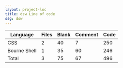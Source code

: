 ```yaml
---
layout: project-loc
title: dsw Line of code
ssg: dsw
---
```

<div class="table-responsive">
<table class="table">
<thead><tr>
<th>Language</th>
<th>Files</th>
<th>Blank</th>
<th>Comment</th>
<th>Code</th>
</tr></thead><tbody>
<tr><td>CSS</td><td> 2</td><td> 40</td><td> 7</td><td> 250</td></tr>
<tr><td>Bourne Shell</td><td> 1</td><td> 35</td><td> 60</td><td> 246</td></tr>
<tr><td>Total</td><td>3</td><td>75</td><td>67</td><td>496</td></tr>
</tbody></table></div>
